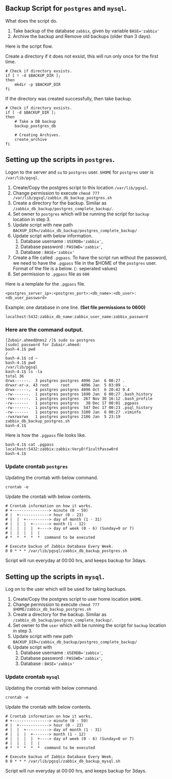 ## Backup Script for `postgres` and `mysql`.

What does the script do.

1. Take backup of the database `zabbix`, given by variable `BASE='zabbix'`
2. Archive the backup and Remove old backups (older than 3 days). 

Here is the script flow.

Create a directory if it does not exsist, this will run only once for the first time.

    # Check if directory exsists.
    if [ ! -d $BACKUP_DIR ];
    then
        mkdir -p $BACKUP_DIR
    fi

If the directory was created successfully, then take backup.     
    
    # Check if directory exsists.
    if [ -d $BACKUP_DIR ];
    then
        # Take a DB backup
        backup_postgres_db
    
        # Creating Archives.
        create_archive
    fi

## Setting up the scripts in `postgres`.

Logon to the server and `su` to `postgres` user. `$HOME` for `postgres` user is `/var/lib/pgsql`. 

1. Create/Copy the postgres script to this location `/var/lib/pgsql`.
2. Change permission to execute `chmod 777 /var/lib/pgsql/zabbix_db_backup_postgres.sh`
3. Create a directory for the backup. Similar as `/zabbix_db_backup/postgres_complete_backup/`.
4. Set owner to `postgres` which will be running the script for `backup` location in step 3.
5. Update script with new path `BACKUP_DIR=/zabbix_db_backup/postgres_complete_backup/`
6. Update script with below information.
	1. Database username : `USERDB='zabbix'`, 
	2. Database password : `PASSWD='zabbix'`,
	3. Database : `BASE='zabbix'`
7. Create a file called `.pgpass`. To have the script run without the password, we need to have the `.pgpass` file in the $HOME of the `postgres` user. Format of the file is a below. (`:` seperated values)
8. Set permission to `.pgpass` file as `600`

Here is a template for the `.pgpass` file.

    <postgres_server_ip>:<postgres_port>:<db_name>:<db_user>:<db_user_password>

Example: one database in one line. **(Set file permissions to 0600)**
    
    localhost:5432:zabbix_db_name:zabbix_user_name:zabbix_password

### Here are the command output.

    [Zubair.ahmed@nms2 /]$ sudo su postgres
    [sudo] password for Zubair.ahmed:
    bash-4.1$ pwd
    /
    bash-4.1$ cd ~
    bash-4.1$ pwd
    /var/lib/pgsql
    bash-4.1$ ls -la
    total 36
    drwx------.  3 postgres postgres 4096 Jan  6 00:27 .
    drwxr-xr-x. 43 root     root     4096 Jan  5 03:09 ..
    drwx------.  4 postgres postgres 4096 Oct  6 20:42 9.4
    -rw-------.  1 postgres postgres 1690 Jan  6 00:27 .bash_history
    -rwx------.  1 postgres postgres  267 Nov 30 16:12 .bash_profile
    -rw-------   1 postgres postgres   38 Dec 17 00:01 .pgpass
    -rw-------.  1 postgres postgres  547 Dec 17 00:23 .psql_history
    -rw-------   1 postgres postgres 3100 Jan  6 00:27 .viminfo
    -rwxrwxrwx   1 postgres postgres 2186 Jan  5 23:19 zabbix_db_backup_postgres.sh
    bash-4.1$

Here is how the `.pgpass` file looks like.
    
    bash-4.1$ cat .pgpass
    localhost:5432:zabbix:zabbix:VeryD!f1cultPassw0rd
    bash-4.1$
    
### Update crontab `postgres`

Updating the crontab with below command.

    crontab -e
    
Update the crontab with below contents.
    
    # Crontab information on how it works.
    # +----------------> minute (0 - 59)
    # |  +-------------> hour (0 - 23)
    # |  |  +----------> day of month (1 - 31)
    # |  |  |  +-------> month (1 - 12)
    # |  |  |  |  +----> day of week (0 - 6) (Sunday=0 or 7)
    # |  |  |  |  |
    # *  *  *  *  *  command to be executed

    # Execute backuo of Zabbix Database Every Week.
    0 0 * * * /var/lib/pgsql/zabbix_db_backup_postgres.sh
        
Script will run everyday at 00:00 hrs, and keeps backup for 3days.
       
## Setting up the scripts in `mysql`.       

Log on to the user which will be used for taking backups. 

1. Create/Copy the postgres script to user home location `$HOME`.
2. Change permission to execute `chmod 777 $HOME/zabbix_db_backup_postgres.sh`
3. Create a directory for the backup. Similar as `/zabbix_db_backup/postgres_complete_backup/`.
4. Set owner to the `user` which will be running the script for `backup` location in step 3.
5. Update script with new path `BACKUP_DIR=/zabbix_db_backup/postgres_complete_backup/`
6. Update script with 
	1. Database username : `USERDB='zabbix'`, 
	2. Database password : `PASSWD='zabbix'`,
	3. Database : `BASE='zabbix'`

### Update crontab `mysql`

Updating the crontab with below command.

    crontab -e
    
Update the crontab with below contents.
    
    # Crontab information on how it works.
    # +----------------> minute (0 - 59)
    # |  +-------------> hour (0 - 23)
    # |  |  +----------> day of month (1 - 31)
    # |  |  |  +-------> month (1 - 12)
    # |  |  |  |  +----> day of week (0 - 6) (Sunday=0 or 7)
    # |  |  |  |  |
    # *  *  *  *  *  command to be executed

    # Execute backuo of Zabbix Database Every Week.
    0 0 * * * /var/lib/pgsql/zabbix_db_backup_mysql.sh

Script will run everyday at 00:00 hrs, and keeps backup for 3days.